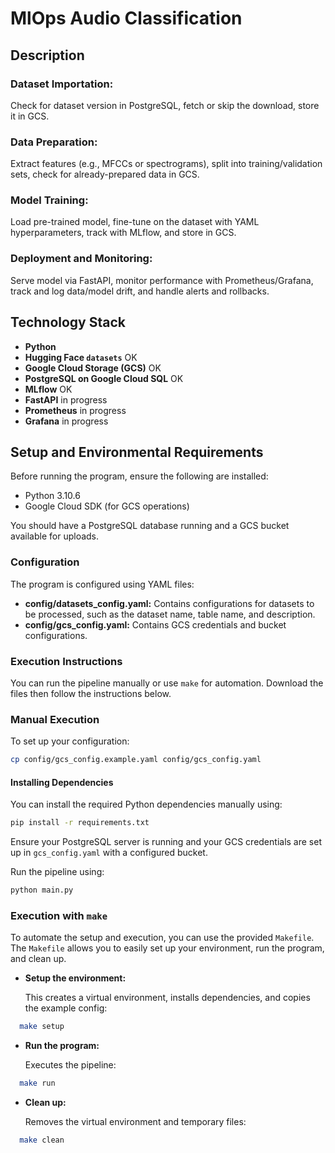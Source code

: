 # MlOps Audio Classification

## Description

### Dataset Importation:
Check for dataset version in PostgreSQL, fetch or skip the download, store it in GCS.
### Data Preparation:
Extract features (e.g., MFCCs or spectrograms), split into training/validation sets, check for already-prepared data in GCS.
### Model Training:
Load pre-trained model, fine-tune on the dataset with YAML hyperparameters, track with MLflow, and store in GCS.
### Deployment and Monitoring:
Serve model via FastAPI, monitor performance with Prometheus/Grafana, track and log data/model drift, and handle alerts and rollbacks.


## Technology Stack

- **Python**
- **Hugging Face `datasets`** OK
- **Google Cloud Storage (GCS)** OK
- **PostgreSQL on Google Cloud SQL** OK
- **MLflow** OK
- **FastAPI** in progress
- **Prometheus** in progress
- **Grafana** in progress


## Setup and Environmental Requirements

Before running the program, ensure the following are installed:

- Python 3.10.6
- Google Cloud SDK (for GCS operations)

You should have a PostgreSQL database running and a GCS bucket available for uploads.

### Configuration

The program is configured using YAML files:

- **config/datasets_config.yaml:** Contains configurations for datasets to be processed, such as the dataset name, table name, and description.
- **config/gcs_config.yaml:** Contains GCS credentials and bucket configurations.


### Execution Instructions

You can run the pipeline manually or use `make` for automation.
Download the files then follow the instructions below.

### Manual Execution

To set up your configuration:

```bash
cp config/gcs_config.example.yaml config/gcs_config.yaml
```

#### Installing Dependencies

You can install the required Python dependencies manually using:

```bash
pip install -r requirements.txt
```

Ensure your PostgreSQL server is running and your GCS credentials are set up in `gcs_config.yaml` with a configured bucket.

Run the pipeline using:

```bash
python main.py
```

### Execution with `make`

To automate the setup and execution, you can use the provided `Makefile`. The `Makefile` allows you to easily set up your environment, run the program, and clean up.

- **Setup the environment:**

  This creates a virtual environment, installs dependencies, and copies the example config:

```bash
  make setup
```

- **Run the program:**

  Executes the pipeline:

```bash
  make run
```

- **Clean up:**

  Removes the virtual environment and temporary files:

```bash
  make clean
```

